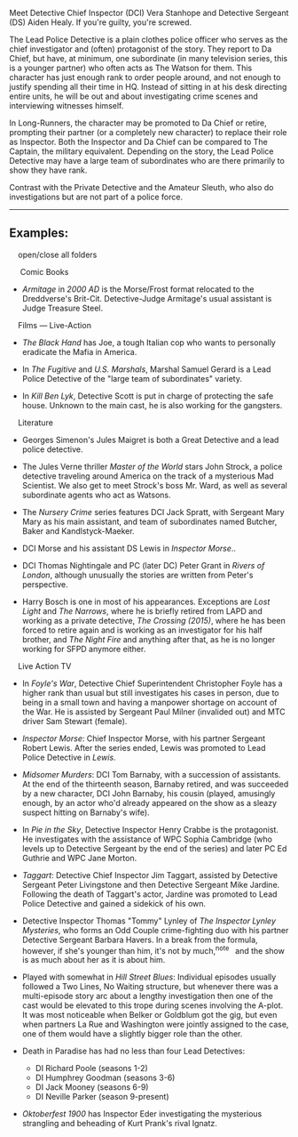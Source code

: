 Meet Detective Chief Inspector (DCI) Vera Stanhope and Detective Sergeant (DS) Aiden Healy. If you're guilty, you're screwed.

The Lead Police Detective is a plain clothes police officer who serves as the chief investigator and (often) protagonist of the story. They report to Da Chief, but have, at minimum, one subordinate (in many television series, this is a younger partner) who often acts as The Watson for them. This character has just enough rank to order people around, and not enough to justify spending all their time in HQ. Instead of sitting in at his desk directing entire units, he will be out and about investigating crime scenes and interviewing witnesses himself.

In Long-Runners, the character may be promoted to Da Chief or retire, prompting their partner (or a completely new character) to replace their role as Inspector. Both the Inspector and Da Chief can be compared to The Captain, the military equivalent. Depending on the story, the Lead Police Detective may have a large team of subordinates who are there primarily to show they have rank.

Contrast with the Private Detective and the Amateur Sleuth, who also do investigations but are not part of a police force.

___

## Examples:

    open/close all folders 

     Comic Books 

-   _Armitage_ in _2000 AD_ is the Morse/Frost format relocated to the Dreddverse's Brit-Cit. Detective-Judge Armitage's usual assistant is Judge Treasure Steel.

    Films — Live-Action 

-   _The Black Hand_ has Joe, a tough Italian cop who wants to personally eradicate the Mafia in America.
-   In _The Fugitive_ and _U.S. Marshals_, Marshal Samuel Gerard is a Lead Police Detective of the "large team of subordinates" variety.

-   In _Kill Ben Lyk_, Detective Scott is put in charge of protecting the safe house. Unknown to the main cast, he is also working for the gangsters.

    Literature 

-   Georges Simenon's Jules Maigret is both a Great Detective and a lead police detective.
-   The Jules Verne thriller _Master of the World_ stars John Strock, a police detective traveling around America on the track of a mysterious Mad Scientist. We also get to meet Strock's boss Mr. Ward, as well as several subordinate agents who act as Watsons.
-   The _Nursery Crime_ series features DCI Jack Spratt, with Sergeant Mary Mary as his main assistant, and team of subordinates named Butcher, Baker and Kandlstyck-Maeker.
-   DCI Morse and his assistant DS Lewis in _Inspector Morse_..

-   DCI Thomas Nightingale and PC (later DC) Peter Grant in _Rivers of London_, although unusually the stories are written from Peter's perspective.

-   Harry Bosch is one in most of his appearances. Exceptions are _Lost Light_ and _The Narrows_, where he is briefly retired from LAPD and working as a private detective, _The Crossing (2015)_, where he has been forced to retire again and is working as an investigator for his half brother, and _The Night Fire_ and anything after that, as he is no longer working for SFPD anymore either.

    Live Action TV 

-   In _Foyle's War_, Detective Chief Superintendent Christopher Foyle has a higher rank than usual but still investigates his cases in person, due to being in a small town and having a manpower shortage on account of the War. He is assisted by Sergeant Paul Milner (invalided out) and MTC driver Sam Stewart (female).
-   _Inspector Morse_: Chief Inspector Morse, with his partner Sergeant Robert Lewis. After the series ended, Lewis was promoted to Lead Police Detective in _Lewis_.
-   _Midsomer Murders_: DCI Tom Barnaby, with a succession of assistants. At the end of the thirteenth season, Barnaby retired, and was succeeded by a new character, DCI John Barnaby, his cousin (played, amusingly enough, by an actor who'd already appeared on the show as a sleazy suspect hitting on Barnaby's wife).
-   In _Pie in the Sky_, Detective Inspector Henry Crabbe is the protagonist. He investigates with the assistance of WPC Sophia Cambridge (who levels up to Detective Sergeant by the end of the series) and later PC Ed Guthrie and WPC Jane Morton.
-   _Taggart_: Detective Chief Inspector Jim Taggart, assisted by Detective Sergeant Peter Livingstone and then Detective Sergeant Mike Jardine. Following the death of Taggart's actor, Jardine was promoted to Lead Police Detective and gained a sidekick of his own.

-   Detective Inspector Thomas "Tommy" Lynley of _The Inspector Lynley Mysteries_, who forms an Odd Couple crime-fighting duo with his partner Detective Sergeant Barbara Havers. In a break from the formula, however, if she's younger than him, it's not by much,<sup>note&nbsp;</sup>  and the show is as much about her as it is about him.

-   Played with somewhat in _Hill Street Blues_: Individual episodes usually followed a Two Lines, No Waiting structure, but whenever there was a multi-episode story arc about a lengthy investigation then one of the cast would be elevated to this trope during scenes involving the A-plot. It was most noticeable when Belker or Goldblum got the gig, but even when partners La Rue and Washington were jointly assigned to the case, one of them would have a slightly bigger role than the other.
-   Death in Paradise has had no less than four Lead Detectives:
    -   DI Richard Poole (seasons 1-2)
    -   DI Humphrey Goodman (seasons 3-6)
    -   DI Jack Mooney (seasons 6-9)
    -   DI Neville Parker (season 9-present)
-   _Oktoberfest 1900_ has Inspector Eder investigating the mysterious strangling and beheading of Kurt Prank's rival Ignatz.
